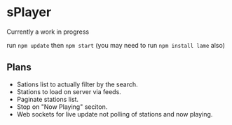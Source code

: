 # sPlayer

Currently a work in progress

run `npm update` then `npm start` (you may need to run `npm install lame` also)

## Plans

* Sations list to actually filter by the search.
* Stations to load on server via feeds.
* Paginate stations list.
* Stop on "Now Playing" seciton.
* Web sockets for live update not polling of stations and now playing.
